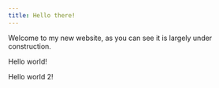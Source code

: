 ```yaml
---
title: Hello there!
---
```


Welcome to my new website, as you can see it is largely under construction.

Hello world!

Hello world 2!